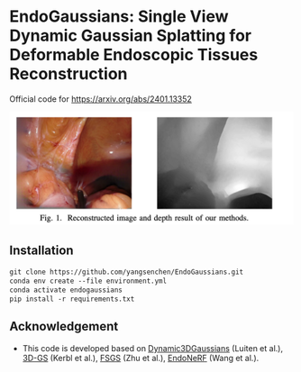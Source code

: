 

# EndoGaussians: Single View Dynamic Gaussian Splatting for Deformable Endoscopic Tissues Reconstruction

Official code for https://arxiv.org/abs/2401.13352


<img src="figures/teaser.png" alt="Reconstructed Image" style="zoom:75%;" />
<!-- <img src="figures/depth0.png" alt="Reconstructed Depth" style="zoom:50%;" /> -->

## Installation
```
git clone https://github.com/yangsenchen/EndoGaussians.git
conda env create --file environment.yml
conda activate endogaussians
pip install -r requirements.txt
```

## Acknowledgement
* This code is developed based on [Dynamic3DGaussians](https://github.com/JonathonLuiten/Dynamic3DGaussians) (Luiten et al.), [3D-GS](https://github.com/graphdeco-inria/gaussian-splatting) (Kerbl et al.), [FSGS](https://github.com/VITA-Group/FSGS) (Zhu et al.), [EndoNeRF](https://github.com/med-air/EndoNeRF) (Wang et al.).